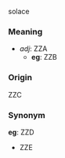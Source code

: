 solace
### Meaning
+ _adj_: ZZA
    + __eg__: ZZB

### Origin

ZZC

### Synonym

__eg__: ZZD

+ ZZE


